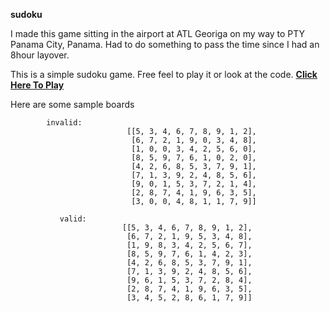 <b>sudoku</b>

I made this game sitting in the airport at ATL Georiga on my way to PTY Panama City, Panama. Had to do something to pass
the time since I had an 8hour layover.

This is a simple sudoku game. Free feel to play it or look at the code.
<b><a href="https://lightcast.github.io/sudoku/">Click Here To Play</a></b>

Here are some sample boards


            invalid:
                              [[5, 3, 4, 6, 7, 8, 9, 1, 2],
                               [6, 7, 2, 1, 9, 0, 3, 4, 8],
                               [1, 0, 0, 3, 4, 2, 5, 6, 0],
                               [8, 5, 9, 7, 6, 1, 0, 2, 0],
                               [4, 2, 6, 8, 5, 3, 7, 9, 1],
                               [7, 1, 3, 9, 2, 4, 8, 5, 6],
                               [9, 0, 1, 5, 3, 7, 2, 1, 4],
                               [2, 8, 7, 4, 1, 9, 6, 3, 5],
                               [3, 0, 0, 4, 8, 1, 1, 7, 9]]

               valid:
                             [[5, 3, 4, 6, 7, 8, 9, 1, 2],
                              [6, 7, 2, 1, 9, 5, 3, 4, 8],
                              [1, 9, 8, 3, 4, 2, 5, 6, 7],
                              [8, 5, 9, 7, 6, 1, 4, 2, 3],
                              [4, 2, 6, 8, 5, 3, 7, 9, 1],
                              [7, 1, 3, 9, 2, 4, 8, 5, 6],
                              [9, 6, 1, 5, 3, 7, 2, 8, 4],
                              [2, 8, 7, 4, 1, 9, 6, 3, 5],
                              [3, 4, 5, 2, 8, 6, 1, 7, 9]]

